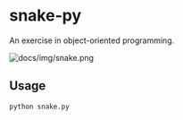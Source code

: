# snake-py
An exercise in object-oriented programming.

![docs/img/snake.png](https://raw.githubusercontent.com/sradley/snake/master/docs/img/snake-game.png)

## Usage
```sh
python snake.py
```
